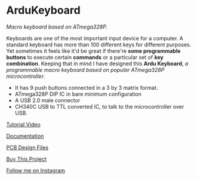 # ArduKeyboard 

*Macro keyboard based on ATmega328P.*

Keyboards are one of the most important input device for a computer. A standard keyboard has more than 100 different keys for different purposes. Yet sometimes it feels like it'd be great if there're **some programmable buttons** to execute certain **commands** or a particular set of **key combination**. Keeping that in mind I have designed this **Ardu Keyboard**, *a programmable macro keyboard based on popular ATmega328P microcontroller*. 

- It has 9 push buttons connected in a 3 by 3 matrix format. 
- ATmega328P DIP IC in bare minimum configuration
- A USB 2.0 male connector 
- CH340C USB to TTL converted IC, to talk to the microcontroller over USB.

[Tutorial Video](https://youtu.be/4IlrUkVi8kw)

[Documentation](https://www.hackster.io/palsayantan/ardu-keyboard-ef4d46)

[PCB Design Files](https://easyeda.com/Sayantan98/pyremote)

[Buy This Project](https://www.tindie.com/products/19411/)

[Follow me on Instagram](https://www.instagram.com/electropoint4u/)
